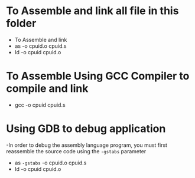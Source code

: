 # To Assemble and link all file in this folder

  - To Assemble and link
  - as -o cpuid.o cpuid.s
  - ld -o cpuid cpuid.o

# To Assemble Using GCC Compiler to compile and link

- gcc -o cpuid cpuid.s

# Using GDB to debug application
 -In order to debug the assembly language program, you must first reassemble the source code using the `-gstabs` parameter
  - as `-gstabs` -o cpuid.o cpuid.s
  - ld -o cpuid cpuid.o
